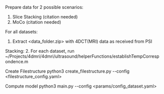 Prepare data for 2 possible scenarios:
1. Slice Stacking (citation needed)
2. MoCo (citation needed)

For all datasets:
1. Extract <data_folder.zip> with 4DCT(MRI) data as received from PSI

Stacking:
2. For each dataset, run ~/Projects/4dmri/4dmri/ultrasound/helperFunctions/establishTempCorrespondence.m

Create Filestructure
python3 create_filestructure.py --config <filestructure_config.yaml>

Compute model
python3 main.py --config <params/config_dataset.yaml>
